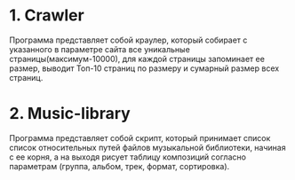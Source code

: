 # 1. Crawler
Программа представляет собой краулер, который собирает с указанного в параметре сайта все уникальные страницы(максимум-10000), для каждой страницы запоминает ее размер, выводит Топ-10 страниц по размеру и сумарный размер всех страниц.
# 2. Music-library
Программа представляет собой скрипт, который принимает список список относительных путей файлов музыкальной библиотеки, начиная с ее корня, а на выходя рисует таблицу композиций согласно параметрам (группа, альбом, трек, формат, сортировка). 
